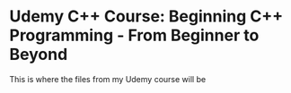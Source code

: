 # Udemy C++ Course: Beginning C++ Programming - From Beginner to Beyond
This is where the files from my Udemy course will be
